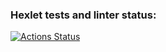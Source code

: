 ### Hexlet tests and linter status:
[![Actions Status](https://github.com/LinarAlex/java-project-78/actions/workflows/hexlet-check.yml/badge.svg)](https://github.com/LinarAlex/java-project-78/actions)